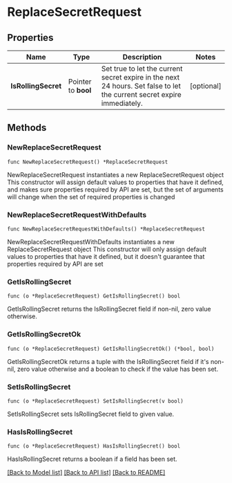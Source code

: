 # ReplaceSecretRequest

## Properties

Name | Type | Description | Notes
------------ | ------------- | ------------- | -------------
**IsRollingSecret** | Pointer to **bool** | Set true to let the current secret expire in the next 24 hours. Set false to let the current secret expire immediately. | [optional] 

## Methods

### NewReplaceSecretRequest

`func NewReplaceSecretRequest() *ReplaceSecretRequest`

NewReplaceSecretRequest instantiates a new ReplaceSecretRequest object
This constructor will assign default values to properties that have it defined,
and makes sure properties required by API are set, but the set of arguments
will change when the set of required properties is changed

### NewReplaceSecretRequestWithDefaults

`func NewReplaceSecretRequestWithDefaults() *ReplaceSecretRequest`

NewReplaceSecretRequestWithDefaults instantiates a new ReplaceSecretRequest object
This constructor will only assign default values to properties that have it defined,
but it doesn't guarantee that properties required by API are set

### GetIsRollingSecret

`func (o *ReplaceSecretRequest) GetIsRollingSecret() bool`

GetIsRollingSecret returns the IsRollingSecret field if non-nil, zero value otherwise.

### GetIsRollingSecretOk

`func (o *ReplaceSecretRequest) GetIsRollingSecretOk() (*bool, bool)`

GetIsRollingSecretOk returns a tuple with the IsRollingSecret field if it's non-nil, zero value otherwise
and a boolean to check if the value has been set.

### SetIsRollingSecret

`func (o *ReplaceSecretRequest) SetIsRollingSecret(v bool)`

SetIsRollingSecret sets IsRollingSecret field to given value.

### HasIsRollingSecret

`func (o *ReplaceSecretRequest) HasIsRollingSecret() bool`

HasIsRollingSecret returns a boolean if a field has been set.


[[Back to Model list]](../README.md#documentation-for-models) [[Back to API list]](../README.md#documentation-for-api-endpoints) [[Back to README]](../README.md)


